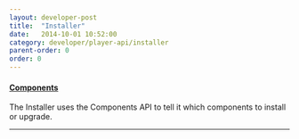 ```yaml
---
layout: developer-post
title:  "Installer"
date:   2014-10-01 10:52:00
category: developer/player-api/installer
parent-order: 0
order: 0
---
```


#### [Components]({{site.hashTag}}developer/player-api/installer/components)

The Installer uses the Components API to tell it which components to install or upgrade.

***
